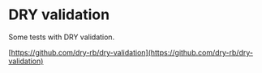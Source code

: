 # DRY validation

Some tests with DRY validation.

[https://github.com/dry-rb/dry-validation](https://github.com/dry-rb/dry-validation)
